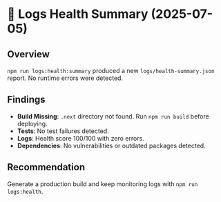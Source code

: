 # 📝 Logs Health Summary (2025-07-05)

## Overview
`npm run logs:health:summary` produced a new `logs/health-summary.json` report. No runtime errors were detected.

## Findings
- **Build Missing**: `.next` directory not found. Run `npm run build` before deploying.
- **Tests**: No test failures detected.
- **Logs**: Health score 100/100 with zero errors.
- **Dependencies**: No vulnerabilities or outdated packages detected.

## Recommendation
Generate a production build and keep monitoring logs with `npm run logs:health`.
